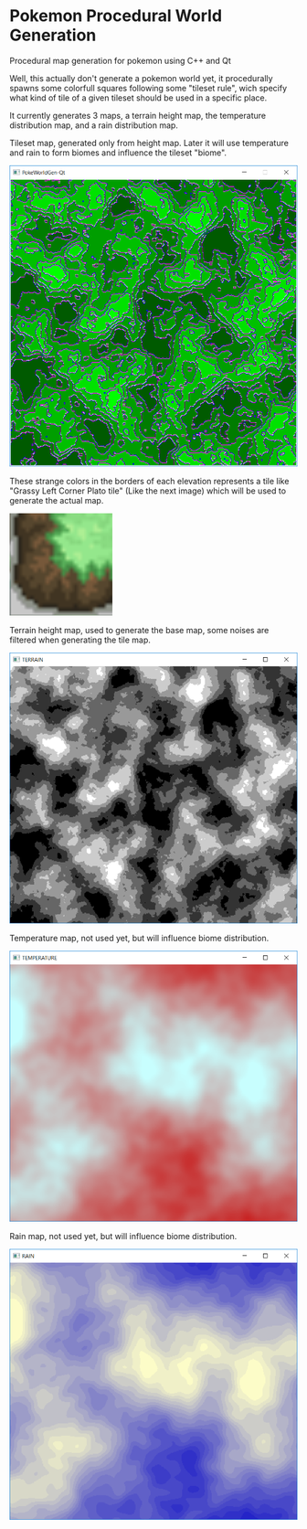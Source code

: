 # Pokemon Procedural World Generation
Procedural map generation for pokemon using C++ and Qt

Well, this actually don't generate a pokemon world yet, it procedurally spawns some colorfull squares following some "tileset rule", wich specify what kind of tile of a given tileset should be used in a specific place.

It currently generates 3 maps, a terrain height map, the temperature distribution map, and a rain distribution map.

Tileset map, generated only from height map.
Later it will use temperature and rain to form biomes and influence the tileset "biome".

![Terrain tiles](https://github.com/angelorodem/PokeWorldGen-Qt/blob/master/images/terrain_tiles.png?raw=true)

These strange colors in the borders of each elevation represents a tile like "Grassy Left Corner Plato tile" (Like the next image) which will be used to generate the actual map.

![Tile example](https://github.com/angelorodem/PokeWorldGen-Qt/blob/master/images/corner.PNG?raw=true)

Terrain height map, used to generate the base map, some noises are filtered when generating the tile map.

![Height map](https://github.com/angelorodem/PokeWorldGen-Qt/blob/master/images/terrain_height.png?raw=true)

Temperature map, not used yet, but will influence biome distribution.

![TEMPERATURE](https://github.com/angelorodem/PokeWorldGen-Qt/blob/master/images/temperature.png?raw=true)

Rain map, not used yet, but will influence biome distribution.

![RAIN](https://github.com/angelorodem/PokeWorldGen-Qt/blob/master/images/rain.png?raw=true)
 



